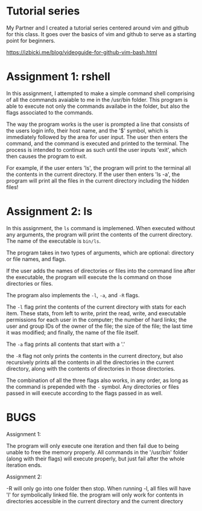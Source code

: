 Tutorial series 
======

My Partner and I created a tutorial series centered around vim and github for this class. It goes over the basics of vim and github to serve as a starting point for beginners.

https://izbicki.me/blog/videoguide-for-github-vim-bash.html

Assignment 1: rshell
======

In this assignment, I attempted to make a simple command shell comprising of all the commands avaiable to me in the /usr/bin folder. This program is able to execute not only the commands availabe in the folder, but also the flags associated to the commands.

The way the program works is the user is prompted a line that consists of the users login info, their host name, and the '$' symbol, which is immediately followed by the area for user input. The user then enters the command, and the command is executed and printed to the terminal. The process is intended to continue as such until the user inputs 'exit', which then causes the program to exit.

For example, if the user enters 'ls', the program will print to the terminal all the contents in the current directory. If the user then enters 'ls -a', the program will print all the files in the current directory including the hidden files!

Assignment 2: ls
======

In this assignment, the `ls` command is implemened. When executed without any arguments, the program will print the contents of the current directory. The name of the executable is `bin/ls`.

The program takes in two types of arguments, which are optional: directory or file names, and flags.

If the user adds the names of directories or files into the command line after the executable, the program will execute the ls command on those directories or files.

The program also implements the `-l`, `-a`, and `-R` flags. 

The `-l` flag print the contents of the current directory with stats for each item. These stats, from left to write, print the read, write, and executable permissions for each user in the computer; the number of hard links; the user and group IDs of the owner of the file; the size of the file; the last time it was modified; and finally, the name of the file itself.

The `-a` flag prints all contents that start with a '.'

the `-R` flag not only prints the contents in the current directory, but also recursively prints all the contents in all the directories in the current directory, along with the contents of directories in those directories.

The combination of all the three flags also works, in any order, as long as the command is prepended with the `-` symbol. Any directories or files passed in will execute according to the flags passed in as well.

BUGS
======
Assignment 1:

The program will only execute one iteration and then fail due to being unable to free the memory properly. All commands in the '/usr/bin' folder (along with their flags) will execute properly, but just fail after the whole iteration ends.

Assignment 2: 

-R will only go into one folder then stop. When running -l, all files will have 'l' for symbolically linked file. 
the program will only work for contents in directories accessible in the current directory and the current directory


